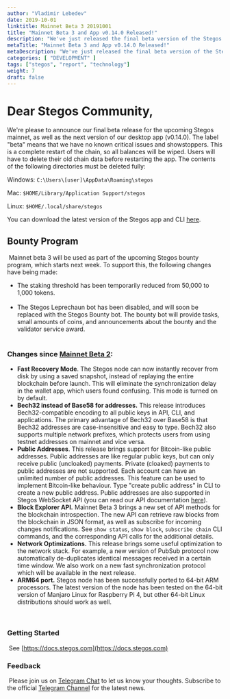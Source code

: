```yaml
---
author: "Vladimir Lebedev"
date: 2019-10-01
linktitle: Mainnet Beta 3 20191001
title: "Mainnet Beta 3 and App v0.14.0 Released!"
description: "We've just released the final beta version of the Stegos mainnet for testing."
metaTitle: "Mainnet Beta 3 and App v0.14.0 Released!"
metaDescription: "We've just released the final beta version of the Stegos mainnet for testing."
categories: [ "DEVELOPMENT" ]
tags: ["stegos", "report", "technology"]
weight: 7
draft: false
---
```

# Dear Stegos Community,

We're please to announce our final beta release for the upcoming Stegos mainnet, as well as the next version of our desktop app (v0.14.0). The label "beta" means that we have no known critical issues and showstoppers. This is a complete restart of the chain, so all balances will be wiped. Users will have to delete their old chain data before restarting the app. The contents of the following directories must be deleted fully:

Windows: `C:\Users\[user]\AppData\Roaming\stegos`

Mac: `$HOME/Library/Application Support/stegos`

Linux: `$HOME/.local/share/stegos`

​You can download the latest version of the Stegos app and CLI [here](https://github.com/stegos/stegos-wallet/releases/tag/v0.14).

## Bounty Program
​
Mainnet beta 3 will be used as part of the upcoming Stegos bounty program, which starts next week. To support this, the following changes have being made:

- The staking threshold has been temporarily reduced from 50,000 to 1,000 tokens.</br>​
- The Stegos Leprechaun bot has been disabled, and will soon be replaced with the Stegos Bounty bot. The bounty bot will provide tasks, small amounts of coins, and announcements about the bounty and the validator service award.</br>​

### Changes since [Mainnet Beta 2](https://github.com/stegos/stegos/releases/tag/v0.13):

- **Fast Recovery Mode**. The Stegos node can now instantly recover from disk by using a saved snapshot, instead of replaying the entire blockchain before launch. This will eliminate the synchronization delay in the wallet app, which users found confusing. This mode is turned on by default.
- **Bech32 instead of Base58 for addresses.** This release introduces Bech32-compatible encoding to all public keys in API, CLI, and applications. The primary advantage of Bech32 over Base58 is that Bech32 addresses are case-insensitive and easy to type. Bech32 also supports multiple network prefixes, which protects users from using testnet addresses on mainnet and vice versa.
- **Public Addresses**. This release brings support for Bitcoin-like public addresses. Public addresses are like regular public keys, but can only receive public (uncloaked) payments. Private (cloaked) payments to public addresses are not supported. Each account can have an unlimited number of public addresses. This feature can be used to implement Bitcoin-like behaviour. Type "create public address" in CLI to create a new public address. Public addresses are also supported in Stegos WebSocket API (you can read our API documentation [here](https://docs.stegos.com/developers/websocket_api)).
- **Block Explorer API.** Mainnet Beta 3 brings a new set of API methods for the blockchain introspection. The new API can retrieve raw blocks from the blockchain in JSON format, as well as subscribe for incoming changes notifications. See `show status`, `show block`, `subscribe chain` CLI commands, and the corresponding API calls for the additional details.
- **Network Optimizations.** This release brings some useful optimization to the network stack. For example, a new version of PubSub protocol now automatically de-duplicates identical messages received in a certain time window. We also work on a new fast synchronization protocol which will be available in the next release.
- **ARM64 port.** Stegos node has been successfully ported to 64-bit ARM processors. The latest version of the node has been tested on the 64-bit version of Manjaro Linux for Raspberry Pi 4, but other 64-bit Linux distributions should work as well.

​
### Getting Started
​
See [https://docs.stegos.com](https://docs.stegos.com)
​
### Feedback
​
Please join us on [Telegram Chat](https://stg.to/tgc) to let us know your thoughts. Subscribe to the official [Telegram Channel](https://stg.to/tgn) for the latest news.
